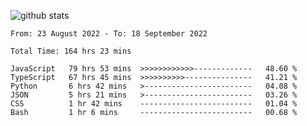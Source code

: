 
![github stats](https://github-readme-stats.vercel.app/api?username=realmahd1&show_icons=true&theme=codeSTACKr&hide_rank=true&count_private=true)

<!--START_SECTION:waka-->

```text
From: 23 August 2022 - To: 18 September 2022

Total Time: 164 hrs 23 mins

JavaScript   79 hrs 53 mins  >>>>>>>>>>>>-------------   48.60 %
TypeScript   67 hrs 45 mins  >>>>>>>>>>---------------   41.21 %
Python       6 hrs 42 mins   >------------------------   04.08 %
JSON         5 hrs 21 mins   >------------------------   03.26 %
CSS          1 hr 42 mins    -------------------------   01.04 %
Bash         1 hr 6 mins     -------------------------   00.68 %
```

<!--END_SECTION:waka-->
